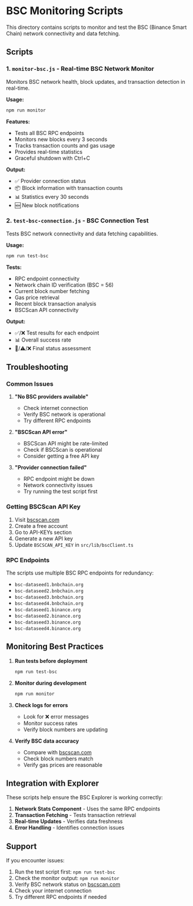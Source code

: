 # BSC Monitoring Scripts

This directory contains scripts to monitor and test the BSC (Binance Smart Chain) network connectivity and data fetching.

## Scripts

### 1. `monitor-bsc.js` - Real-time BSC Network Monitor

Monitors BSC network health, block updates, and transaction detection in real-time.

**Usage:**
```bash
npm run monitor
```

**Features:**
- Tests all BSC RPC endpoints
- Monitors new blocks every 3 seconds
- Tracks transaction counts and gas usage
- Provides real-time statistics
- Graceful shutdown with Ctrl+C

**Output:**
- ✅ Provider connection status
- 📦 Block information with transaction counts
- 📊 Statistics every 30 seconds
- 🆕 New block notifications

### 2. `test-bsc-connection.js` - BSC Connection Test

Tests BSC network connectivity and data fetching capabilities.

**Usage:**
```bash
npm run test-bsc
```

**Tests:**
- RPC endpoint connectivity
- Network chain ID verification (BSC = 56)
- Current block number fetching
- Gas price retrieval
- Recent block transaction analysis
- BSCScan API connectivity

**Output:**
- ✅/❌ Test results for each endpoint
- 📊 Overall success rate
- 🎉/⚠️/❌ Final status assessment

## Troubleshooting

### Common Issues

1. **"No BSC providers available"**
   - Check internet connection
   - Verify BSC network is operational
   - Try different RPC endpoints

2. **"BSCScan API error"**
   - BSCScan API might be rate-limited
   - Check if BSCScan is operational
   - Consider getting a free API key

3. **"Provider connection failed"**
   - RPC endpoint might be down
   - Network connectivity issues
   - Try running the test script first

### Getting BSCScan API Key

1. Visit [bscscan.com](https://bscscan.com)
2. Create a free account
3. Go to API-KEYs section
4. Generate a new API key
5. Update `BSCSCAN_API_KEY` in `src/lib/bscClient.ts`

### RPC Endpoints

The scripts use multiple BSC RPC endpoints for redundancy:
- `bsc-dataseed1.bnbchain.org`
- `bsc-dataseed2.bnbchain.org`
- `bsc-dataseed3.bnbchain.org`
- `bsc-dataseed4.bnbchain.org`
- `bsc-dataseed1.binance.org`
- `bsc-dataseed2.binance.org`
- `bsc-dataseed3.binance.org`
- `bsc-dataseed4.binance.org`

## Monitoring Best Practices

1. **Run tests before deployment**
   ```bash
   npm run test-bsc
   ```

2. **Monitor during development**
   ```bash
   npm run monitor
   ```

3. **Check logs for errors**
   - Look for ❌ error messages
   - Monitor success rates
   - Verify block numbers are updating

4. **Verify BSC data accuracy**
   - Compare with [bscscan.com](https://bscscan.com)
   - Check block numbers match
   - Verify gas prices are reasonable

## Integration with Explorer

These scripts help ensure the BSC Explorer is working correctly:

1. **Network Stats Component** - Uses the same RPC endpoints
2. **Transaction Fetching** - Tests transaction retrieval
3. **Real-time Updates** - Verifies data freshness
4. **Error Handling** - Identifies connection issues

## Support

If you encounter issues:

1. Run the test script first: `npm run test-bsc`
2. Check the monitor output: `npm run monitor`
3. Verify BSC network status on [bscscan.com](https://bscscan.com)
4. Check your internet connection
5. Try different RPC endpoints if needed
